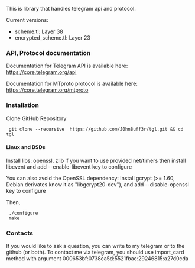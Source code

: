 This is library that handles telegram api and protocol.

Current versions:

- scheme.tl: Layer 38
- encrypted_scheme.tl: Layer 23

### API, Protocol documentation

Documentation for Telegram API is available here: https://core.telegram.org/api

Documentation for MTproto protocol is available here: https://core.telegram.org/mtproto

### Installation

Clone GitHub Repository

     git clone --recursive  https://github.com/J0hn8uff3r/tgl.git && cd tgl

#### Linux and BSDs

Install libs: openssl, zlib
if you want to use provided net/timers then install libevent and add --enable-libevent key to configure

You can also avoid the OpenSSL dependency: Install gcrypt (>= 1.60, Debian derivates know it as "libgcrypt20-dev"), and add --disable-openssl key to configure

Then,

     ./configure
     make

### Contacts 
If you would like to ask a question, you can write to my telegram or to the github (or both). To contact me via telegram, you should use import_card method with argument 000653bf:0738ca5d:5521fbac:29246815:a27d0cda

